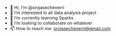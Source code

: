 - 👋 Hi, I’m @srojasecheverri
- 👀 I’m interested in all data analysis project
- 🌱 I’m currently learning Sparks
- 💞️ I’m looking to collaborate on whatever
- 📫 How to reach me: srojasecheverri@gmail.com

<!---
srojasecheverri/srojasecheverri is a ✨ special ✨ repository because its `README.md` (this file) appears on your GitHub profile.
You can click the Preview link to take a look at your changes.
--->
